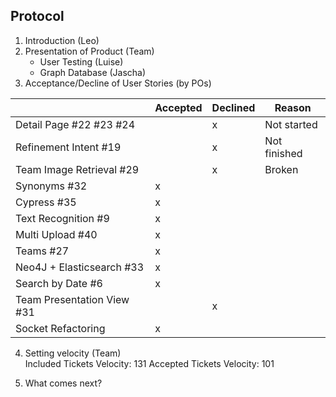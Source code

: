 ## Protocol

1. Introduction (Leo)
2. Presentation of Product (Team)
    - User Testing (Luise)
    - Graph Database (Jascha)
3. Acceptance/Decline of User Stories (by POs)

|                  | Accepted | Declined | Reason
|------------------|----------|----------|--------
| Detail Page #22 #23 #24  |          |     x    | Not started
| Refinement Intent #19 |          |     x    | Not finished
| Team Image Retrieval #29 |         |     x    | Broken
| Synonyms #32 |    x     |         |   
| Cypress #35 |     x     |         |
| Text Recognition #9 |     x     |         |
| Multi Upload #40 |     x     |         |
| Teams #27 |    x      |         |
| Neo4J + Elasticsearch #33 |    x      |         |
| Search by Date #6 |     x     |         |
| Team Presentation View #31|          |    x     |
| Socket Refactoring |     x     |         |

4. Setting velocity (Team)  
Included Tickets Velocity: 131
Accepted Tickets Velocity: 101

5. What comes next?

